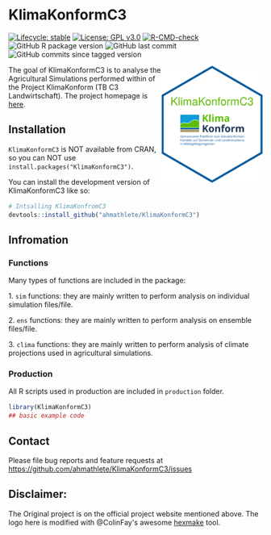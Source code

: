 # KlimaKonformC3

<!-- badges: start -->

[![Lifecycle:
stable](https://img.shields.io/badge/lifecycle-stable-brightgreen.svg)](https://lifecycle.r-lib.org/articles/stages.html#stable)
[![License: GPL
v3.0](https://img.shields.io/badge/License-GPL%20v3-blue.svg)](http://www.gnu.org/licenses/gpl-3.0)
[![R-CMD-check](https://github.com/ahmathlete/KlimaKonformC3/actions/workflows/R-CMD-check.yaml/badge.svg)](https://github.com/ahmathlete/KlimaKonformC3/actions/workflows/R-CMD-check.yaml)
![GitHub R package
version](https://img.shields.io/github/r-package/v/ahmathlete/KlimaKonformC3)
![GitHub last commit](https://img.shields.io/github/last-commit/ahmathlete/KlimaKonformC3)
![GitHub commits since tagged version](https://img.shields.io/github/commits-since/ahmathlete/KlimaKonformC3/v2.0.0?style=plastic)

<!-- badges: end -->
<img align="right" width="200" src="man/figures/logo.png">

The goal of KlimaKonformC3 is to analyse the Agricultural Simulations
performed within of the Project KlimaKonform (TB C3 Landwirtschaft). The
project homepage is [here](https://klimakonform-dmp.geo.tu-dresden.de/).

## Installation

`KlimaKonformC3` is NOT available from CRAN, so you can NOT use
`install.packages("KlimaKonformC3")`.

You can install the development version of KlimaKonformC3 like so:

``` r
# Intsalling KlimaKonfromC3
devtools::install_github("ahmathlete/KlimaKonformC3")
```

## Infromation

### Functions

Many types of functions are included in the package:

1\. `sim` functions: they are mainly written to perform analysis on
    individual simulation files/file.

2\. `ens` functions: they are mainly written to perform analysis on
ensemble files/file.

3\. `clima` functions: they are mainly written to perform analysis of
climate projections used in agricultural simulations.


### Production

All R scripts used in production are included in `production` folder. 
``` r
library(KlimaKonformC3)
## basic example code
```

## Contact

Please file bug reports and feature requests at
<https://github.com/ahmathlete/KlimaKonformC3/issues>


## Disclaimer: 
The Original project is on the official project website mentioned above. The logo here is modified with @ColinFay's awesome [hexmake](https://connect.thinkr.fr/hexmake/) tool.
